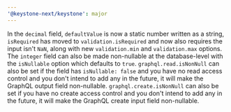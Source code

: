 ```yaml
---
'@keystone-next/keystone': major
---
```


In the `decimal` field, `defaultValue` is now a static number written as a string, `isRequired` has moved to `validation.isRequired` and now also requires the input isn't `NaN`, along with new `validation.min` and `validation.max` options. The `integer` field can also be made non-nullable at the database-level with the `isNullable` option which defaults to `true`. `graphql.read.isNonNull` can also be set if the field has `isNullable: false` and you have no read access control and you don't intend to add any in the future, it will make the GraphQL output field non-nullable. `graphql.create.isNonNull` can also be set if you have no create access control and you don't intend to add any in the future, it will make the GraphQL create input field non-nullable.

